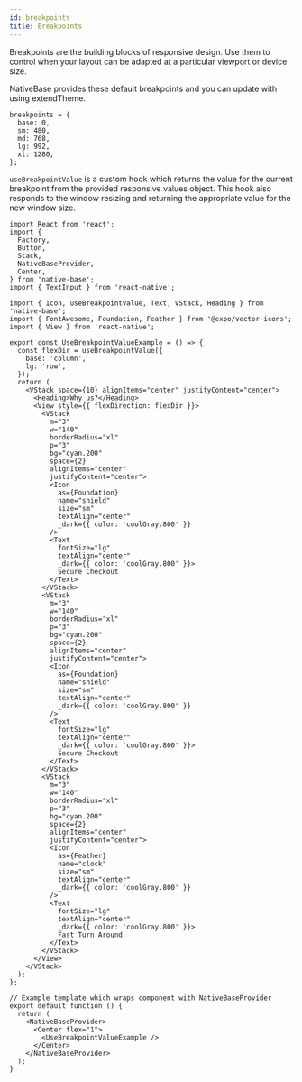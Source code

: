 ```yaml
---
id: breakpoints
title: Breakpoints
---
```


Breakpoints are the building blocks of responsive design. Use them to control when your layout can be adapted at a particular viewport or device size.

NativeBase provides these default breakpoints and you can update with using extendTheme.

```tsx
breakpoints = {
  base: 0,
  sm: 480,
  md: 768,
  lg: 992,
  xl: 1280,
};
```

`useBreakpointValue` is a custom hook which returns the value for the current breakpoint from the provided responsive values object. This hook also responds to the window resizing and returning the appropriate value for the new window size.

```SnackPlayer name=useBreakpointValue
import React from 'react';
import {
  Factory,
  Button,
  Stack,
  NativeBaseProvider,
  Center,
} from 'native-base';
import { TextInput } from 'react-native';

import { Icon, useBreakpointValue, Text, VStack, Heading } from 'native-base';
import { FontAwesome, Foundation, Feather } from '@expo/vector-icons';
import { View } from 'react-native';

export const UseBreakpointValueExample = () => {
  const flexDir = useBreakpointValue({
    base: 'column',
    lg: 'row',
  });
  return (
    <VStack space={10} alignItems="center" justifyContent="center">
      <Heading>Why us?</Heading>
      <View style={{ flexDirection: flexDir }}>
        <VStack
          m="3"
          w="140"
          borderRadius="xl"
          p="3"
          bg="cyan.200"
          space={2}
          alignItems="center"
          justifyContent="center">
          <Icon
            as={Foundation}
            name="shield"
            size="sm"
            textAlign="center"
            _dark={{ color: 'coolGray.800' }}
          />
          <Text
            fontSize="lg"
            textAlign="center"
            _dark={{ color: 'coolGray.800' }}>
            Secure Checkout
          </Text>
        </VStack>
        <VStack
          m="3"
          w="140"
          borderRadius="xl"
          p="3"
          bg="cyan.200"
          space={2}
          alignItems="center"
          justifyContent="center">
          <Icon
            as={Foundation}
            name="shield"
            size="sm"
            textAlign="center"
            _dark={{ color: 'coolGray.800' }}
          />
          <Text
            fontSize="lg"
            textAlign="center"
            _dark={{ color: 'coolGray.800' }}>
            Secure Checkout
          </Text>
        </VStack>
        <VStack
          m="3"
          w="140"
          borderRadius="xl"
          p="3"
          bg="cyan.200"
          space={2}
          alignItems="center"
          justifyContent="center">
          <Icon
            as={Feather}
            name="clock"
            size="sm"
            textAlign="center"
            _dark={{ color: 'coolGray.800' }}
          />
          <Text
            fontSize="lg"
            textAlign="center"
            _dark={{ color: 'coolGray.800' }}>
            Fast Turn Around
          </Text>
        </VStack>
      </View>
    </VStack>
  );
};

// Example template which wraps component with NativeBaseProvider
export default function () {
  return (
    <NativeBaseProvider>
      <Center flex="1">
        <UseBreakpointValueExample />
      </Center>
    </NativeBaseProvider>
  );
}

```
